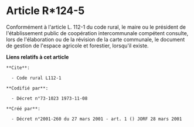 # Article R*124-5

Conformément à l'article L. 112-1 du code rural, le maire ou le président de l'établissement public de coopération
intercommunale compétent consulte, lors de l'élaboration ou de la révision de la carte communale, le document de gestion de
l'espace agricole et forestier, lorsqu'il existe.

**Liens relatifs à cet article**

	**Cite**:

	  - Code rural L112-1

	**Codifié par**:

	  - Décret n°73-1023 1973-11-08

	**Créé par**:

	  - Décret n°2001-260 du 27 mars 2001 - art. 1 () JORF 28 mars 2001
